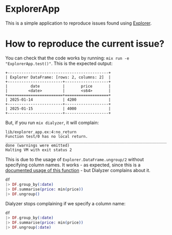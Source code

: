 # ExplorerApp

This is a simple application to reproduce issues found using [Explorer](https://github.com/elixir-explorer/explorer).

# How to reproduce the current issue?

You can check that the code works by running: `mix run -e "ExplorerApp.test()"`. This is the expected output:

```
+--------------------------------------------+
| Explorer DataFrame: [rows: 2, columns: 2]  |
+------------------------+-------------------+
|          date          |       price       |
|         <date>         |       <s64>       |
+========================+===================+
| 2025-01-14             | 4200              |
+------------------------+-------------------+
| 2025-01-15             | 4000              |
+------------------------+-------------------+
```

But, if you run `mix dialyzer`, it will complain:

```
lib/explorer_app.ex:4:no_return
Function test/0 has no local return.
________________________________________________________________________________
done (warnings were emitted)
Halting VM with exit status 2
```

This is due to the usage of `Explorer.DataFrame.ungroup/2` without specifying column names. It works - as expected, since this is a [documented usage of this function](https://hexdocs.pm/explorer/0.10.1/Explorer.DataFrame.html#ungroup/2) - but Dialyzer complains about it.

```elixir
df
|> DF.group_by(:date)
|> DF.summarise(price: min(price))
|> DF.ungroup()
```

Dialyzer stops complaining if we specify a column name:

```elixir
df
|> DF.group_by(:date)
|> DF.summarise(price: min(price))
|> DF.ungroup(:date)
```

